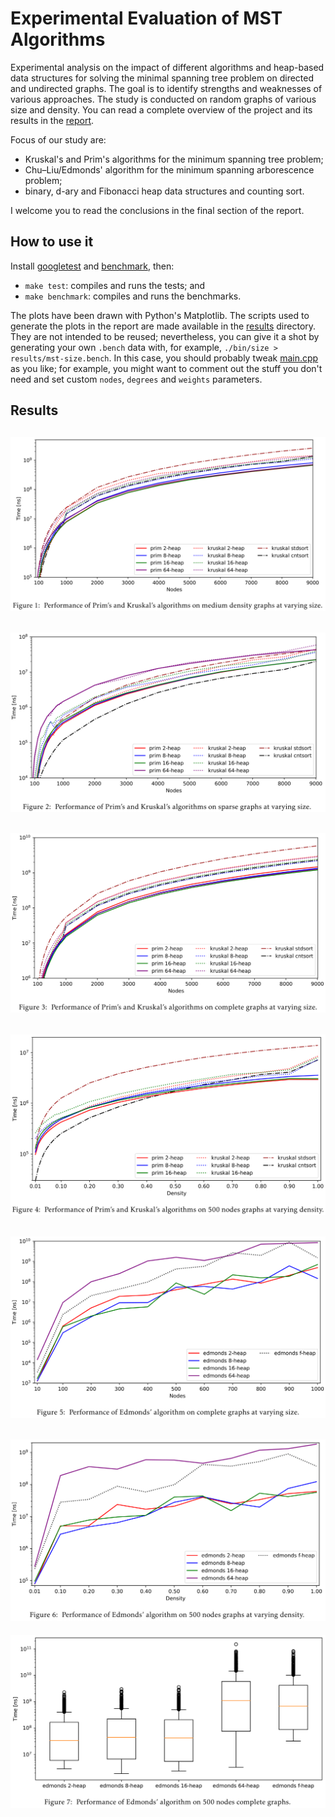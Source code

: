 # Experimental Evaluation of MST Algorithms
Experimental analysis on the impact of different algorithms and heap-based data
structures for solving the minimal spanning tree problem on directed and
undirected graphs. The goal is to identify strengths and weaknesses of various
approaches. The study is conducted on random graphs of various size and density.
You can read a complete overview of the project and its results in the
[report](report.pdf).

Focus of our study are:
- Kruskal's and Prim's algorithms for the minimum spanning tree problem; 
- Chu–Liu/Edmonds' algorithm for the minimum spanning arborescence problem;
- binary, d-ary and Fibonacci heap data structures and counting sort.

I welcome you to read the conclusions in the final section of the report.

## How to use it
Install [googletest](https://github.com/google/googletest) and
[benchmark](https://github.com/google/benchmark), then:
- `make test`: compiles and runs the tests; and
- `make benchmark`: compiles and runs the benchmarks.

The plots have been drawn with Python's Matplotlib. The scripts used to generate
the plots in the report are made available in the [results](results) directory.
They are not intended to be reused; nevertheless, you can give it a shot by
generating your own `.bench` data with, for example, `./bin/size >
results/mst-size.bench`. In this case, you should probably tweak
[main.cpp](main.cpp) as you like; for example, you might want to comment out the
stuff you don't need and set custom `nodes`, `degrees` and `weights` parameters.

## Results
![Alt text](results/readme/1.png?raw=true "Performance of Prim's and Kruskal's algorithm on medium density graphs at varying size.")
---
![Alt text](results/readme/2.png?raw=true "Performance of Prim's and Kruskal's algorithm on sparse graphs at varying size.")
---
![Alt text](results/readme/3.png?raw=true "Performance of Prim's and Kruskal's algorithm on complete graphs at varying size.")
---
![Alt text](results/readme/4.png?raw=true "Performance of Prim's and Kruskal's algorithm on 500 nodes at varying density.")
---
![Alt text](results/readme/5.png?raw=true "Performance of Edmonds' algorithm on complete graphs at varying size.")
---
![Alt text](results/readme/6.png?raw=true "Performance of Edmonds' algorithm on 500 nodes graphs at varying density.")
---
![Alt text](results/readme/7.png?raw=true "Performance of Edmonds' algorithm on 500 nodes complete graphs.")
